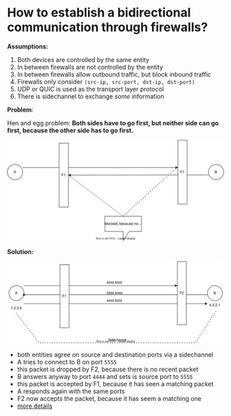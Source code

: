 # How to establish a bidirectional communication through firewalls?

**Assumptions:**

1. Both devices are controlled by the same entity
2. In between firewalls are not controlled by the entity
3. In between firewalls allow outbound traffic, but block inbound traffic
4. Firewalls only consider `(src-ip, src-port, dst-ip, dst-port)`
5. UDP or QUIC is used as the transport layer protocol
6. There is sidechannel to exchange _some_ information

**Problem**:

Hen and egg problem: **Both sides have to go first, but neither side can go first, because the other side has to go first.**

![The problem with firewalls](../assets/problem.svg)

**Solution:**

![How to establish a 2-way communication channel](../assets/solution.svg)

- both entities agree on source and destination ports via a sidechannel
- A tries to connect to B on port `5555`
- this packet is dropped by F2, because there is no recent packet
- B answers anyway to port `4444` and sets is source port to `5555`
- this packet is accepted by F1, because it has seen a matching packet
- A responds again with the same ports
- F2 now accepts the packet, because it has seem a matching one
- [more details](https://tailscale.com/blog/how-nat-traversal-works)